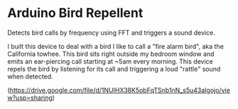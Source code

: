 # Arduino Bird Repellent

Detects bird calls by frequency using FFT and triggers a sound device.

I built this device to deal with a bird I like to call a "fire alarm bird", aka the California towhee. 
This bird sits right outside my bedroom window and emits an ear-piercing call starting at ~5am every morning.
This device repels the bird by listening for its call and triggering a loud "rattle" sound when detected. 

(https://drive.google.com/file/d/1NUIHX38K5obFqTSnb1nN_s5u43aIgojo/view?usp=sharing)
